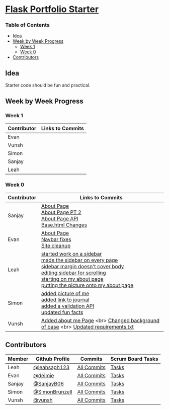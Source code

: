 # [Flask Portfolio Starter](https://nighthawkcodingsociety.com/projectsearch/details/Flask%20Portfolio%20Starter)
### Table of Contents
- [Idea](#idea)
- [Week by Week Progress](#week-by-week-progress)
  - [Week 1](#week-1)
  - [Week 0](#week-0)
- [Contributors](#contributors)

## Idea
Starter code should be fun and practical.

## Week by Week Progress

### Week 1
| Contributor  | Links to Commits  |
|---|---|
|  Evan |   |
| Vunsh  |   |
|Simon   |   |
| Sanjay  |   |
|  Leah |   |


### Week 0
|Contributor| Links to Commits  |
|---|---|
| Sanjay  |  [About Page](https://github.com/SimonBrunzell/flask_portfolio/commit/35bd15cff37a527274e25a305ca8c6ccde16d00b)<br/> [About Page PT 2](https://github.com/SimonBrunzell/flask_portfolio/commit/e900e68e8917848690659b15b8aec711a6f68938#diff-9593e34db94aca426d593f1f46c03f1c73307157df159e66ca8e092c1aac655f) <br/> [About Page API](https://github.com/SimonBrunzell/flask_portfolio/commit/e900e68e8917848690659b15b8aec711a6f68938#diff-b10564ab7d2c520cdd0243874879fb0a782862c3c902ab535faabe57d5a505e1) <br/> [Base.html Changes](https://github.com/SimonBrunzell/flask_portfolio/commit/e900e68e8917848690659b15b8aec711a6f68938#diff-76445280ac812dc6e42103e56c567a6b21eb2fc8f5d5c87554cf985da0a6a9ab)|
| Evan  | [About Page](https://github.com/SimonBrunzell/flask_portfolio/commit/c452942ded405b2f43f7c8e998d2b8fa20294174) <br> [Navbar fixes](https://github.com/SimonBrunzell/flask_portfolio/commit/539343e383a6ece69fa012d198f6f17164b28edd) <br> [Site cleanup](https://github.com/SimonBrunzell/flask_portfolio/commit/b08def04017ea092e05bcef18582c891bf4129a0) | 
| Leah  |  [started work on a sidebar](https://github.com/SimonBrunzell/flask_portfolio/commit/2944fbaf4efe0845bd2a22f301329bd0fd3a0192) <br/> [made the sidebar on every page](https://github.com/SimonBrunzell/flask_portfolio/commit/6cce5e051f31bc74651bc102ae69d981a1d3c099) <br/> [sidebar margin doesn't cover body](https://github.com/SimonBrunzell/flask_portfolio/commit/5c31638a550e0ca91232962d9c1b1e5145e84b96) <br/> [editing sidebar for scrolling](https://github.com/SimonBrunzell/flask_portfolio/commit/d2d7547e5ea74d2e4e10f70925e46058fd3182ca) <br/> [starting on my about page](https://github.com/SimonBrunzell/flask_portfolio/commit/062eb7af7c5d4fc19ff56ce826df7073a2d6c06e) <br/> [putting the picture onto my about page](https://github.com/SimonBrunzell/flask_portfolio/commit/1b816cd2b4bdd27922ccde1e59fbb80b923687e0) |
| Simon  | [added picture of me](https://github.com/SimonBrunzell/flask_portfolio/commit/696fdc1a22676c494772a46baa8599f1c15f176c) <br/> [added link to journal](https://github.com/SimonBrunzell/flask_portfolio/commit/9ee22b5cd273b12f288a87d3c07227eec820494d) <br/> [added a validation API](https://github.com/SimonBrunzell/flask_portfolio/commit/18dd6b8c167be8689cb21c935b4fc99778103685) <br/> [updated fun facts](https://github.com/SimonBrunzell/flask_portfolio/commit/8c1016e4279d42f1e7abd947ead89b091346cb3c)  |
| Vunsh  | [Added about me Page](https://github.com/SimonBrunzell/flask_portfolio/commits/?author=vunsh) <br\> [Changed background of base](https://github.com/SimonBrunzell/flask_portfolio/commits/?author=vunsh) <br\> [Updated requirements.txt](https://github.com/SimonBrunzell/flask_portfolio/commits/?author=vunsh)  |

## Contributors
| Member  | Github Profile  | Commits  | Scrum Board Tasks  |
|---|---|---|---|
| Leah  | [@leahsaph123](https://github.com/leahsaph123)  | [All Commits](https://github.com/SimonBrunzell/flask_portfolio/commits?author=leahsaph123)  | [Tasks](https://github.com/SimonBrunzell/flask_portfolio/projects/1?card_filter_query=assignee%3Aleahsaph123)  |
|  Evan | [@deimie](https://github.com/deimie)  |  [All Commits](https://github.com/SimonBrunzell/flask_portfolio/commits?author=deimie) | [Tasks](https://github.com/SimonBrunzell/flask_portfolio/projects/1?card_filter_query=assignee%3Adeimie)  |
| Sanjay  | [@SanjayB06](https://github.com/SanjayB06)  | [All Commits](https://github.com/SimonBrunzell/flask_portfolio/commits?author=SanjayB06)  | [Tasks](https://github.com/SimonBrunzell/flask_portfolio/projects/1?card_filter_query=assignee%3Asanjayb06)  |
| Simon  | [@SimonBrunzell](https://github.com/SimonBrunzell)  | [All Commits](https://github.com/SimonBrunzell/flask_portfolio/commits?author=SimonBrunzell)  | [Tasks](https://github.com/SimonBrunzell/flask_portfolio/projects/1?card_filter_query=assignee%3Asimonbrunzell)  |
| Vunsh  | [@vunsh](https://github.com/vunsh)  | [All Commits](https://github.com/SimonBrunzell/flask_portfolio/commits/?author=vunsh)  | [Tasks](https://github.com/SimonBrunzell/flask_portfolio/projects/1?card_filter_query=assignee%3vunsh)  |




